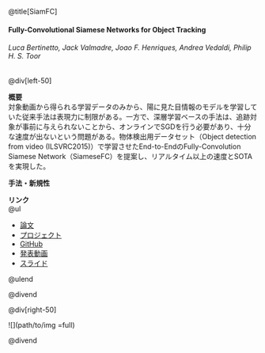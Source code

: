 @title[SiamFC]
#### Fully-Convolutional Siamese Networks for Object Tracking
###### Luca Bertinetto, Jack Valmadre, Joao F. Henriques, Andrea Vedaldi, Philip H. S. Toor

@div[left-50]

__概要__  
対象動画から得られる学習データのみから、陽に見た目情報のモデルを学習していた従来手法は表現力に制限がある。一方で、深層学習ベースの手法は、追跡対象が事前に与えられないことから、オンラインでSGDを行う必要があり、十分な速度が出ないという問題がある。物体検出用データセット（Object detection from video (ILSVRC2015)）で学習させたEnd-to-EndのFully-Convolution Siamese Network（SiameseFC）を提案し、リアルタイム以上の速度とSOTAを実現した。  

__手法・新規性__  

__リンク__  
@ul

- [論文](https://arxiv.org/pdf/1606.09549.pdf)  
- [プロジェクト](https://www.robots.ox.ac.uk/~luca/siamese-fc.html)  
- [GitHub](https://github.com/bertinetto/cfnet)  
- [発表動画](https://youtu.be/jZoUalMMZ_0)  
- [スライド](https://pdfs.semanticscholar.org/presentation/4c91/827cceb97183c4d48ca09e1c7587577c8d54.pdf)  

@ulend

@divend

@div[right-50]

![](path/to/img =full)

@divend